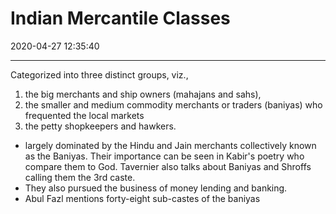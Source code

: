 # Indian Mercantile Classes
2020-04-27 12:35:40
            
---
Categorized into three distinct groups, viz., 
1. the big merchants and ship owners (mahajans and sahs), 
2.  the smaller and medium commodity merchants or traders (baniyas) who frequented the local markets  
3. the petty shopkeepers and hawkers.
-   largely dominated by the Hindu and Jain merchants collectively known as the Baniyas. Their importance can be seen in Kabir's poetry who compare them to God. Tavernier also talks about Baniyas and Shroffs calling them the 3rd caste.
-   They also pursued the business of money lending and banking.
-   Abul Fazl mentions forty-eight sub-castes of the baniyas




